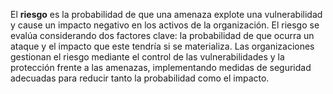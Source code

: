 El **riesgo** es la probabilidad de que una amenaza explote una vulnerabilidad y cause un impacto negativo en los activos de la organización. El riesgo se evalúa considerando dos factores clave: la probabilidad de que ocurra un ataque y el impacto que este tendría si se materializa. Las organizaciones gestionan el riesgo mediante el control de las vulnerabilidades y la protección frente a las amenazas, implementando medidas de seguridad adecuadas para reducir tanto la probabilidad como el impacto.